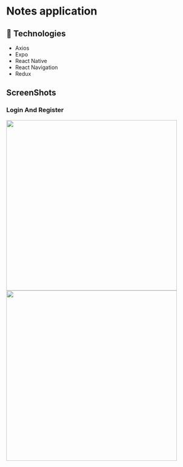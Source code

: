 # Notes application

## 🍮 Technologies

-   Axios
-   Expo
-   React Native
-   React Navigation
-   Redux

## ScreenShots

### Login And Register

<img src="../assets/login.png?raw=true" width="450">
<img src="../assets/register.png?raw=true" width="450">
